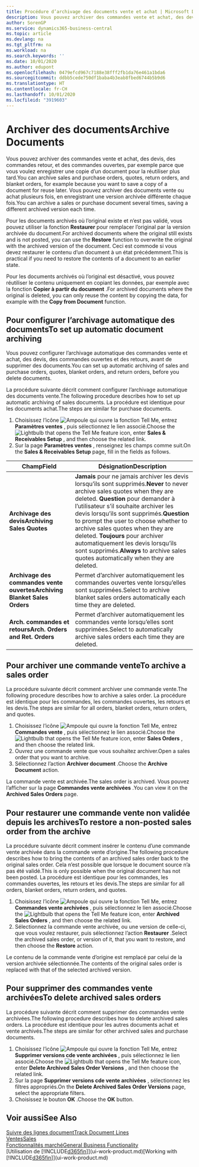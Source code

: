 ```yaml
---
title: Procédure d’archivage des documents vente et achat | Microsoft Docs
description: Vous pouvez archiver des commandes vente et achat, des devis, des retours et des commandes ouvertes, et vous pouvez utiliser le document archivé pour recréer le document d’origine.
author: SorenGP
ms.service: dynamics365-business-central
ms.topic: article
ms.devlang: na
ms.tgt_pltfrm: na
ms.workload: na
ms.search.keywords: ''
ms.date: 10/01/2020
ms.author: edupont
ms.openlocfilehash: 0479efcd967c7188e38fff2fb1da76e461a1bda6
ms.sourcegitcommit: ddbb5cede750df1baba4b3eab8fbed6744b5b9d6
ms.translationtype: HT
ms.contentlocale: fr-CH
ms.lasthandoff: 10/01/2020
ms.locfileid: "3919603"
---
```

# <a name="archive-documents"></a><span data-ttu-id="5cecd-103">Archiver des documents</span><span class="sxs-lookup"><span data-stu-id="5cecd-103">Archive Documents</span></span>
<span data-ttu-id="5cecd-104">Vous pouvez archiver des commandes vente et achat, des devis, des commandes retour, et des commandes ouvertes, par exemple parce que vous voulez enregistrer une copie d’un document pour la réutiliser plus tard.</span><span class="sxs-lookup"><span data-stu-id="5cecd-104">You can archive sales and purchase orders, quotes, return orders, and blanket orders, for example because you want to save a copy of a document for reuse later.</span></span> <span data-ttu-id="5cecd-105">Vous pouvez archiver des documents vente ou achat plusieurs fois, en enregistrant une version archivée différente chaque fois.</span><span class="sxs-lookup"><span data-stu-id="5cecd-105">You can archive a sales or purchase document several times, saving a different archived version each time.</span></span>

<span data-ttu-id="5cecd-106">Pour les documents archivés où l’original existe et n’est pas validé, vous pouvez utiliser la fonction **Restaurer** pour remplacer l’original par la version archivée du document.</span><span class="sxs-lookup"><span data-stu-id="5cecd-106">For archived documents where the original still exists and is not posted, you can use the **Restore** function to overwrite the original with the archived version of the document.</span></span> <span data-ttu-id="5cecd-107">Ceci est commode si vous devez restaurer le contenu d’un document à un état précédemment.</span><span class="sxs-lookup"><span data-stu-id="5cecd-107">This is practical if you need to restore the contents of a document to an earlier state.</span></span>

<span data-ttu-id="5cecd-108">Pour les documents archivés où l’original est désactivé, vous pouvez réutiliser le contenu uniquement en copiant les données, par exemple avec la fonction **Copier à partir du document** .</span><span class="sxs-lookup"><span data-stu-id="5cecd-108">For archived documents where the original is deleted, you can only reuse the content by copying the data, for example with the **Copy from Document** function.</span></span>   

## <a name="to-set-up-automatic-document-archiving"></a><span data-ttu-id="5cecd-109">Pour configurer l’archivage automatique des documents</span><span class="sxs-lookup"><span data-stu-id="5cecd-109">To set up automatic document archiving</span></span>  
<span data-ttu-id="5cecd-110">Vous pouvez configurer l’archivage automatique des commandes vente et achat, des devis, des commandes ouvertes et des retours, avant de supprimer des documents.</span><span class="sxs-lookup"><span data-stu-id="5cecd-110">You can set up automatic archiving of sales and purchase orders, quotes, blanket orders, and return orders, before you delete documents.</span></span>

<span data-ttu-id="5cecd-111">La procédure suivante décrit comment configurer l’archivage automatique des documents vente.</span><span class="sxs-lookup"><span data-stu-id="5cecd-111">The following procedure describes how to set up automatic archiving of sales documents.</span></span> <span data-ttu-id="5cecd-112">La procédure est identique pour les documents achat.</span><span class="sxs-lookup"><span data-stu-id="5cecd-112">The steps are similar for purchase documents.</span></span>
1.  <span data-ttu-id="5cecd-113">Choisissez l’icône ![Ampoule qui ouvre la fonction Tell Me](media/ui-search/search_small.png "Dites-moi ce que vous voulez faire"), entrez **Paramètres ventes** , puis sélectionnez le lien associé.</span><span class="sxs-lookup"><span data-stu-id="5cecd-113">Choose the ![Lightbulb that opens the Tell Me feature](media/ui-search/search_small.png "Tell me what you want to do") icon, enter **Sales & Receivables Setup** , and then choose the related link.</span></span>
2. <span data-ttu-id="5cecd-114">Sur la page **Paramètres ventes** , renseignez les champs comme suit.</span><span class="sxs-lookup"><span data-stu-id="5cecd-114">On the **Sales & Receivables Setup** page, fill in the fields as follows.</span></span>

|<span data-ttu-id="5cecd-115">Champ</span><span class="sxs-lookup"><span data-stu-id="5cecd-115">Field</span></span>|<span data-ttu-id="5cecd-116">Désignation</span><span class="sxs-lookup"><span data-stu-id="5cecd-116">Description</span></span>|
|-----|-----------|
|<span data-ttu-id="5cecd-117">**Archivage des devis**</span><span class="sxs-lookup"><span data-stu-id="5cecd-117">**Archiving Sales Quotes**</span></span>|<span data-ttu-id="5cecd-118">**Jamais** pour ne jamais archiver les devis lorsqu’ils sont supprimés.</span><span class="sxs-lookup"><span data-stu-id="5cecd-118">**Never** to never archive sales quotes when they are deleted.</span></span> <span data-ttu-id="5cecd-119">**Question** pour demander à l’utilisateur s’il souhaite archiver les devis lorsqu’ils sont supprimés.</span><span class="sxs-lookup"><span data-stu-id="5cecd-119">**Question** to prompt the user to choose whether to archive sales quotes when they are deleted.</span></span> <span data-ttu-id="5cecd-120">**Toujours** pour archiver automatiquement les devis lorsqu’ils sont supprimés.</span><span class="sxs-lookup"><span data-stu-id="5cecd-120">**Always** to archive sales quotes automatically when they are deleted.</span></span>|
|<span data-ttu-id="5cecd-121">**Archivage des commandes vente ouvertes**</span><span class="sxs-lookup"><span data-stu-id="5cecd-121">**Archiving Blanket Sales Orders**</span></span>|<span data-ttu-id="5cecd-122">Permet d’archiver automatiquement les commandes ouvertes vente lorsqu’elles sont supprimées.</span><span class="sxs-lookup"><span data-stu-id="5cecd-122">Select to archive blanket sales orders automatically each time they are deleted.</span></span>|
|<span data-ttu-id="5cecd-123">**Arch. commandes et retours**</span><span class="sxs-lookup"><span data-stu-id="5cecd-123">**Arch. Orders and Ret. Orders**</span></span>|<span data-ttu-id="5cecd-124">Permet d’archiver automatiquement les commandes vente lorsqu’elles sont supprimées.</span><span class="sxs-lookup"><span data-stu-id="5cecd-124">Select to automatically archive sales orders each time they are deleted.</span></span>|

## <a name="to-archive-a-sales-order"></a><span data-ttu-id="5cecd-125">Pour archiver une commande vente</span><span class="sxs-lookup"><span data-stu-id="5cecd-125">To archive a sales order</span></span>
<span data-ttu-id="5cecd-126">La procédure suivante décrit comment archiver une commande vente.</span><span class="sxs-lookup"><span data-stu-id="5cecd-126">The following procedure describes how to archive a sales order.</span></span> <span data-ttu-id="5cecd-127">La procédure est identique pour les commandes, les commandes ouvertes, les retours et les devis.</span><span class="sxs-lookup"><span data-stu-id="5cecd-127">The steps are similar for all orders, blanket orders, return orders, and quotes.</span></span>

1.  <span data-ttu-id="5cecd-128">Choisissez l’icône ![Ampoule qui ouvre la fonction Tell Me](media/ui-search/search_small.png "Dites-moi ce que vous voulez faire"), entrez **Commandes vente** , puis sélectionnez le lien associé.</span><span class="sxs-lookup"><span data-stu-id="5cecd-128">Choose the ![Lightbulb that opens the Tell Me feature](media/ui-search/search_small.png "Tell me what you want to do") icon, enter **Sales Orders** , and then choose the related link.</span></span>  
2.  <span data-ttu-id="5cecd-129">Ouvrez une commande vente que vous souhaitez archiver.</span><span class="sxs-lookup"><span data-stu-id="5cecd-129">Open a sales order that you want to archive.</span></span>  
3.  <span data-ttu-id="5cecd-130">Sélectionnez l’action **Archiver document** .</span><span class="sxs-lookup"><span data-stu-id="5cecd-130">Choose the **Archive Document** action.</span></span>

<span data-ttu-id="5cecd-131">La commande vente est archivée.</span><span class="sxs-lookup"><span data-stu-id="5cecd-131">The sales order is archived.</span></span> <span data-ttu-id="5cecd-132">Vous pouvez l’afficher sur la page **Commandes vente archivées** .</span><span class="sxs-lookup"><span data-stu-id="5cecd-132">You can view it on the **Archived Sales Orders** page.</span></span>

## <a name="to-restore-a-non-posted-sales-order-from-the-archive"></a><span data-ttu-id="5cecd-133">Pour restaurer une commande vente non validée depuis les archives</span><span class="sxs-lookup"><span data-stu-id="5cecd-133">To restore a non-posted sales order from the archive</span></span>
<span data-ttu-id="5cecd-134">La procédure suivante décrit comment insérer le contenu d’une commande vente archivée dans la commande vente d’origine.</span><span class="sxs-lookup"><span data-stu-id="5cecd-134">The following procedure describes how to bring the contents of an archived sales order back to the original sales order.</span></span> <span data-ttu-id="5cecd-135">Cela n’est possible que lorsque le document source n’a pas été validé.</span><span class="sxs-lookup"><span data-stu-id="5cecd-135">This is only possible when the original document has not been posted.</span></span> <span data-ttu-id="5cecd-136">La procédure est identique pour les commandes, les commandes ouvertes, les retours et les devis.</span><span class="sxs-lookup"><span data-stu-id="5cecd-136">The steps are similar for all orders, blanket orders, return orders, and quotes.</span></span>

1. <span data-ttu-id="5cecd-137">Choisissez l’icône ![Ampoule qui ouvre la fonction Tell Me](media/ui-search/search_small.png "Dites-moi ce que vous voulez faire"), entrez **Commandes vente archivées** , puis sélectionnez le lien associé.</span><span class="sxs-lookup"><span data-stu-id="5cecd-137">Choose the ![Lightbulb that opens the Tell Me feature](media/ui-search/search_small.png "Tell me what you want to do") icon, enter **Archived Sales Orders** , and then choose the related link.</span></span>
2. <span data-ttu-id="5cecd-138">Sélectionnez la commande vente archivée, ou une version de celle-ci, que vous voulez restaurer, puis sélectionnez l’action **Restaurer** .</span><span class="sxs-lookup"><span data-stu-id="5cecd-138">Select the archived sales order, or version of it, that you want to restore, and then choose the **Restore** action.</span></span>  

<span data-ttu-id="5cecd-139">Le contenu de la commande vente d’origine est remplacé par celui de la version archivée sélectionnée.</span><span class="sxs-lookup"><span data-stu-id="5cecd-139">The contents of the original sales order is replaced with that of the selected archived version.</span></span>

## <a name="to-delete-archived-sales-orders"></a><span data-ttu-id="5cecd-140">Pour supprimer des commandes vente archivées</span><span class="sxs-lookup"><span data-stu-id="5cecd-140">To delete archived sales orders</span></span>
<span data-ttu-id="5cecd-141">La procédure suivante décrit comment supprimer des commandes vente archivées.</span><span class="sxs-lookup"><span data-stu-id="5cecd-141">The following procedure describes how to delete archived sales orders.</span></span> <span data-ttu-id="5cecd-142">La procédure est identique pour les autres documents achat et vente archivés.</span><span class="sxs-lookup"><span data-stu-id="5cecd-142">The steps are similar for other archived sales and purchase documents.</span></span>

1.  <span data-ttu-id="5cecd-143">Choisissez l’icône ![Ampoule qui ouvre la fonction Tell Me](media/ui-search/search_small.png "Dites-moi ce que vous voulez faire"), entrez **Supprimer versions cde vente archivées** , puis sélectionnez le lien associé.</span><span class="sxs-lookup"><span data-stu-id="5cecd-143">Choose the ![Lightbulb that opens the Tell Me feature](media/ui-search/search_small.png "Tell me what you want to do") icon, enter **Delete Archived Sales Order Versions** , and then choose the related link.</span></span>  
2.  <span data-ttu-id="5cecd-144">Sur la page **Supprimer versions cde vente archivées** , sélectionnez les filtres appropriés.</span><span class="sxs-lookup"><span data-stu-id="5cecd-144">On the **Delete Archived Sales Order Versions** page, select the appropriate filters.</span></span>  
3.  <span data-ttu-id="5cecd-145">Choisissez le bouton **OK** .</span><span class="sxs-lookup"><span data-stu-id="5cecd-145">Choose the **OK** button.</span></span>

## <a name="see-also"></a><span data-ttu-id="5cecd-146">Voir aussi</span><span class="sxs-lookup"><span data-stu-id="5cecd-146">See Also</span></span>
[<span data-ttu-id="5cecd-147">Suivre des lignes document</span><span class="sxs-lookup"><span data-stu-id="5cecd-147">Track Document Lines</span></span>](across-how-to-track-document-lines.md)  
[<span data-ttu-id="5cecd-148">Ventes</span><span class="sxs-lookup"><span data-stu-id="5cecd-148">Sales</span></span>](sales-manage-sales.md)  
[<span data-ttu-id="5cecd-149">Fonctionnalités marché</span><span class="sxs-lookup"><span data-stu-id="5cecd-149">General Business Functionality</span></span>](ui-across-business-areas.md)  
<span data-ttu-id="5cecd-150">[Utilisation de [!INCLUDE[d365fin](includes/d365fin_md.md)]](ui-work-product.md)</span><span class="sxs-lookup"><span data-stu-id="5cecd-150">[Working with [!INCLUDE[d365fin](includes/d365fin_md.md)]](ui-work-product.md)</span></span>
